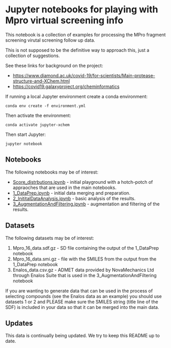 # Jupyter notebooks for playing with Mpro virtual screening info

This notebook is a collection of examples for processing the MPro fragment screening virutal screening follow up data.

This is not supposed to be the definitive way to approach this, just a collection of suggestions.

See these links for background on the project:
- https://www.diamond.ac.uk/covid-19/for-scientists/Main-protease-structure-and-XChem.html
- https://covid19.galaxyproject.org/cheminformatics

If running a local Jupyter environment create a conda environment:

```
conda env create -f environment.yml
```

Then activate the environment:
```
conda activate jupyter-xchem
```

Then start Jupyter:
```
jupyter notebook
```

## Notebooks

The following notebooks may be of interest:

- [Score_distrbutions.ipynb]() - initial playground with a hotch-potch of appraoches that are used in the main notebooks.
- [1_DataPrep.ipynb]() - initial data merging and preparation.
- [2_InititalDataAnalysis.ipynb]() - basic analysis of the results.
- [3_AugmentationAndFiltering.ipynb]() - augmentation and filtering of the results.


## Datasets

The following datasets may be of interest: 

1. Mpro_16_data.sdf.gz -  SD file containing the output of the 1_DataPrep notebook
2. Mpro_16_data.smi.gz - file with the SMILES from the output from the 1_DataPrep notebook
3. Enalos_data.csv.gz - ADMET data provided by NovaMechanics Ltd through Enalos Suite that is used in the 3_AugmentationAndFiltering notebook

If you are wanting to generate data that can be used in the process of selecting compounds (see the Enalos data as
an example) you should use datasets 1 or 2 and PLEASE make sure the SMILES string (title line of the SDF) is included in
your data so that it can be merged into the main data.

## Updates

This data is continually being updated. We try to keep this README up to date.